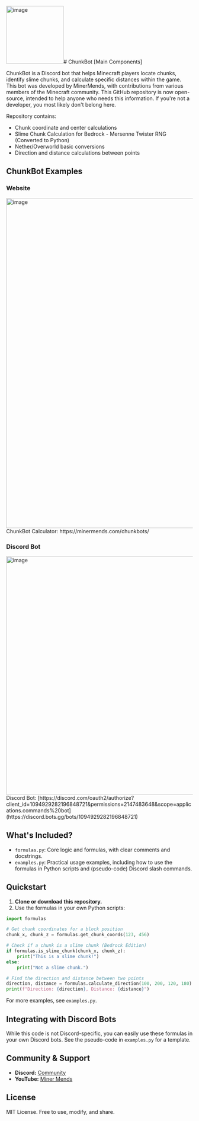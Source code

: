 <img width="155" height="156" alt="image" src="https://github.com/user-attachments/assets/a6d4f7e4-442b-4be4-98d8-df418615c4f3" /># ChunkBot [Main Components]

ChunkBot is a Discord bot that helps Minecraft players locate chunks, identify slime chunks, and calculate specific distances within the game. This bot was developed by MinerMends, with contributions from various members of the Minecraft community. This GitHub repository is now open-source, intended to help anyone who needs this information. If you're not a developer, you most likely don't belong here.

Repository contains:
- Chunk coordinate and center calculations
- Slime Chunk Calculation for Bedrock - Mersenne Twister RNG (Converted to Python)
- Nether/Overworld basic conversions
- Direction and distance calculations between points

## ChunkBot Examples
### Website
<img width="739" height="891" alt="image" src="https://github.com/user-attachments/assets/dae00065-9047-4b33-b294-19419dac4e02"/>
ChunkBot Calculator: https://minermends.com/chunkbots/

### Discord Bot
<img width="505" height="644" alt="image" src="https://github.com/user-attachments/assets/7a0ed3d1-754d-4142-a478-2f0ef5161814"/>
Discord Bot: [https://discord.com/oauth2/authorize?client_id=1094929282196848721&permissions=2147483648&scope=applications.commands%20bot](https://discord.bots.gg/bots/1094929282196848721)

## What's Included?
- `formulas.py`: Core logic and formulas, with clear comments and docstrings.
- `examples.py`: Practical usage examples, including how to use the formulas in Python scripts and (pseudo-code) Discord slash commands.

## Quickstart

1. **Clone or download this repository.**
2. Use the formulas in your own Python scripts:

```python
import formulas

# Get chunk coordinates for a block position
chunk_x, chunk_z = formulas.get_chunk_coords(123, 456)

# Check if a chunk is a slime chunk (Bedrock Edition)
if formulas.is_slime_chunk(chunk_x, chunk_z):
    print("This is a slime chunk!")
else:
    print("Not a slime chunk.")

# Find the direction and distance between two points
direction, distance = formulas.calculate_direction(100, 200, 120, 180)
print(f"Direction: {direction}, Distance: {distance}")
```

For more examples, see `examples.py`.

## Integrating with Discord Bots

While this code is not Discord-specific, you can easily use these formulas in your own Discord bots. See the pseudo-code in `examples.py` for a template.

## Community & Support
- **Discord:** [Community](https://discord.gg/7B52t6wY2r)
- **YouTube:** [Miner Mends](https://youtube.com/minermends)
  
## License
MIT License. Free to use, modify, and share. 
